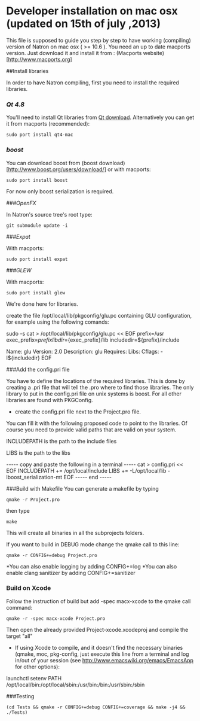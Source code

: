 Developer installation on mac osx (updated on 15th of july ,2013)
=================================

This file is supposed to guide you step by step to have working (compiling) version of Natron on mac osx ( >= 10.6 ). 
You need an up to date macports version. Just download it and install it from : 
(Macports website)[http://www.macports.org]

##Install libraries

In order to have Natron compiling, first you need to install the required libraries.

### *Qt 4.8*

You'll need to install Qt libraries from [Qt download](http://qt-project.org/downloads).
Alternatively you can get it from macports (recommended):

	sudo port install qt4-mac

### *boost*

You can download boost from 
(boost download)[http://www.boost.org/users/download/]
or with macports:

	sudo port install boost

For now only boost serialization is required.


###*OpenFX*

In Natron's source tree's root type:

	git submodule update -i

###*Expat*

With macports:

	sudo port install expat	

###*GLEW*

With macports:

	sudo port install glew
	
We're done here for libraries.


create the file /opt/local/lib/pkgconfig/glu.pc containing GLU
configuration, for example using the following comands:

sudo -s
cat > /opt/local/lib/pkgconfig/glu.pc << EOF
 prefix=/usr
 exec_prefix=${prefix}
 libdir=${exec_prefix}/lib
 includedir=${prefix}/include


Name: glu
 Version: 2.0
 Description: glu
 Requires:
 Libs:
 Cflags: -I${includedir}
EOF

###Add the config.pri file

You have to define the locations of the required libraries.
This is done by creating a .pri file that will tell the .pro where to find those libraries.
The only library to put in the config.pri file on unix systems is boost.
For all other libraries are found with PKGConfig.

- create the config.pri file next to the Project.pro file.

You can fill it with the following proposed code to point to the libraries.
Of course you need to provide valid paths that are valid on your system.

INCLUDEPATH is the path to the include files

LIBS is the path to the libs

----- copy and paste the following in a terminal -----
cat > config.pri << EOF
  INCLUDEPATH += /opt/local/include
  LIBS += -L/opt/local/lib -lboost_serialization-mt
EOF
----- end -----

###Build with Makefile
You can generate a makefile by typing

	qmake -r Project.pro

then type

	make
	
This will create all binaries in all the subprojects folders.

If you want to build in DEBUG mode change the qmake call to this line:

	qmake -r CONFIG+=debug Project.pro

*You can also enable logging by adding CONFIG+=log
*You can also enable clang sanitizer by adding CONFIG+=sanitizer

### Build on Xcode

Follow the instruction of build but 
add -spec macx-xcode to the qmake call command:

	qmake -r -spec macx-xcode Project.pro
	
Then open the already provided Project-xcode.xcodeproj and compile the target "all"

* If using Xcode to compile, and it doesn't find the necessary
binaries (qmake, moc, pkg-config, just execute this line from a
terminal and log in/out of your session (see
http://www.emacswiki.org/emacs/EmacsApp for other options):

launchctl setenv PATH /opt/local/bin:/opt/local/sbin:/usr/bin:/bin:/usr/sbin:/sbin



###Testing

	(cd Tests && qmake -r CONFIG+=debug CONFIG+=coverage && make -j4 && ./Tests)
